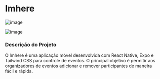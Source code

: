 # Imhere

![image](https://github.com/user-attachments/assets/52eaae11-9722-4f32-8cb9-85ffc1dc02cc)


![image](https://github.com/user-attachments/assets/ab545dc5-60bd-42f4-bd48-12e10a9e042c)

### Descrição do Projeto

O Imhere é uma aplicação móvel desenvolvida com React Native, Expo e Tailwind CSS para controle de eventos. O principal objetivo é permitir aos organizadores de eventos adicionar e remover participantes de maneira fácil e rápida.
